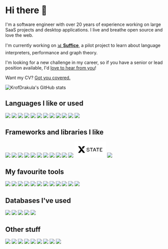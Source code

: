 # Hi there 👋

I'm a software engineer with over 20 years of experience working on large SaaS projects and desktop applications. I live and breathe open source and love the web.

I'm currently working on [📊 **Suffice**](https://github.com/KrofDrakula/suffice), a pilot project to learn about language interpreters, performance and graph theory.

I'm looking for a new challenge in my career, so if you have a senior or lead position available, I'd [love to hear from you](mailto:krofdrakula+readme@gmail.com)!

Want my CV? [Got you covered.](https://krofdrakula.github.io/assets/klemen-slavic.pdf)

![KrofDrakula's GitHub stats](https://github-readme-stats.vercel.app/api?username=krofdrakula&count_private=true&theme=transparent&show_icons=true)

## Languages I like or used

<div>
  <img src="https://cdn.jsdelivr.net/gh/devicons/devicon/icons/typescript/typescript-original.svg" height="50"/>
  <img src="https://cdn.jsdelivr.net/gh/devicons/devicon/icons/javascript/javascript-original.svg" height="50"/>
  <img src="https://cdn.jsdelivr.net/gh/devicons/devicon/icons/html5/html5-original.svg" height="50"/>
  <img src="https://cdn.jsdelivr.net/gh/devicons/devicon/icons/css3/css3-original.svg" height="50"/>
  <img src="https://cdn.jsdelivr.net/gh/devicons/devicon/icons/rust/rust-plain.svg" height="50"/>
  <img src="https://cdn.jsdelivr.net/gh/devicons/devicon/icons/csharp/csharp-original.svg" height="50"/>
  <img src="https://cdn.jsdelivr.net/gh/devicons/devicon/icons/coffeescript/coffeescript-original.svg" height="50"/>
  <img src="https://cdn.jsdelivr.net/gh/devicons/devicon/icons/ruby/ruby-original.svg" height="50"/>
  <img src="https://cdn.jsdelivr.net/gh/devicons/devicon/icons/lua/lua-original-wordmark.svg" height="50"/>
  <img src="https://cdn.jsdelivr.net/gh/devicons/devicon/icons/python/python-original.svg" height="50"/>
  <img src="https://cdn.jsdelivr.net/gh/devicons/devicon/icons/php/php-original.svg" height="50"/>
  <img src="https://cdn.jsdelivr.net/gh/devicons/devicon/icons/c/c-original.svg" height="50"/>
</div>

## Frameworks and libraries I like

<div>
  <img src="https://www.solidjs.com/assets/logo-123b04bc.svg" height="50"/>
  <img src="https://preactjs.com/assets/branding/symbol.svg" height="50"/>
  <img src="https://cdn.jsdelivr.net/gh/devicons/devicon/icons/react/react-original.svg" height="50"/>
  <img src="https://cdn.jsdelivr.net/gh/devicons/devicon/icons/express/express-original.svg" height="50"/>
  <img src="https://cdn.jsdelivr.net/gh/devicons/devicon/icons/svelte/svelte-original.svg" height="50" />
  <img src="https://cdn.jsdelivr.net/gh/devicons/devicon/icons/d3js/d3js-original.svg" height="50"/>
  <img src="https://cdn.jsdelivr.net/gh/devicons/devicon/icons/electron/electron-original.svg" height="50"/>
  <img src="https://cdn.jsdelivr.net/gh/devicons/devicon/icons/markdown/markdown-original.svg" height="50"/>
  <img src="https://cdn.jsdelivr.net/gh/devicons/devicon/icons/babel/babel-original.svg" height="50"/>
  <img src="https://fresh.deno.dev/logo.svg" height="50"/>
  <img src="https://rxjs.dev/generated/images/marketing/home/Rx_Logo-512-512.png" height="50"/>
  <img src="https://raw.githubusercontent.com/statelyai/public-assets/main/logos/xstate-logo-black-nobg.svg" height="50"/>
  <img src="https://d33wubrfki0l68.cloudfront.net/594c6f1ec038fc51a47d02762acada24c78c637c/c93b0/meta/tauri_logo_light.svg" height="50"/>
</div>

## My favourite tools

<div>
  <img src="https://cdn.jsdelivr.net/gh/devicons/devicon/icons/vscode/vscode-original.svg" height="50"/>
  <img src="https://cdn.jsdelivr.net/gh/devicons/devicon/icons/storybook/storybook-original.svg" height="50"/>
  <img src="https://cdn.jsdelivr.net/gh/devicons/devicon/icons/denojs/denojs-original.svg" height="50"/>
  <img src="https://cdn.jsdelivr.net/gh/devicons/devicon/icons/nodejs/nodejs-plain-wordmark.svg" height="50"/>
  <img src="https://cdn.jsdelivr.net/gh/devicons/devicon/icons/git/git-original.svg" height="50"/>
  <img src="https://vitejs.dev/logo.svg" height="50"/>
  <img src="https://cdn.jsdelivr.net/gh/devicons/devicon/icons/webpack/webpack-original.svg" height="50"/>
  <img src="https://cdn.jsdelivr.net/gh/devicons/devicon/icons/yarn/yarn-original-wordmark.svg" height="50"/>
  <img src="https://d33wubrfki0l68.cloudfront.net/2f3acb83b7d2349f2194bc38c0f22f295908dc33/43f95/img/pnpm-no-name-with-frame.svg" height="50"/>
  <img src="https://cdn.jsdelivr.net/gh/devicons/devicon/icons/eslint/eslint-original-wordmark.svg" height="50"/>
  <img src="https://cdn.jsdelivr.net/gh/devicons/devicon/icons/raspberrypi/raspberrypi-original.svg" height="50"/>
  <img src="https://cdn.jsdelivr.net/gh/devicons/devicon/icons/blender/blender-original.svg" height="50"/>
</div>

## Databases I've used

<div>
  <img src="https://cdn.jsdelivr.net/gh/devicons/devicon/icons/mongodb/mongodb-original-wordmark.svg" height="50"/>
  <img src="https://cdn.jsdelivr.net/gh/devicons/devicon/icons/mysql/mysql-original-wordmark.svg" height="50"/>
  <img src="https://cdn.jsdelivr.net/gh/devicons/devicon/icons/microsoftsqlserver/microsoftsqlserver-plain-wordmark.svg" height="50"/>
  <img src="https://cdn.jsdelivr.net/gh/devicons/devicon/icons/redis/redis-original-wordmark.svg" height="50"/>
  <img src="https://cdn.jsdelivr.net/gh/devicons/devicon/icons/sqlite/sqlite-original-wordmark.svg" height="50"/>
</div>

## Other stuff

<div>
  <img src="https://cdn.jsdelivr.net/gh/devicons/devicon/icons/debian/debian-original-wordmark.svg" height="50"/>
  <img src="https://cdn.jsdelivr.net/gh/devicons/devicon/icons/vagrant/vagrant-original.svg" height="50"/>
  <img src="https://cdn.jsdelivr.net/gh/devicons/devicon/icons/docker/docker-original.svg" height="50"/>
  <img src="https://cdn.jsdelivr.net/gh/devicons/devicon/icons/podman/podman-original.svg" height="50"/>
  <img src="https://cdn.jsdelivr.net/gh/devicons/devicon/icons/googlecloud/googlecloud-original.svg" height="50"/>
  <img src="https://cdn.jsdelivr.net/gh/devicons/devicon/icons/digitalocean/digitalocean-original-wordmark.svg" height="50"/>
  <img src="https://cdn.jsdelivr.net/gh/devicons/devicon/icons/figma/figma-original.svg" height="50"/>
  <img src="https://cdn.jsdelivr.net/gh/devicons/devicon/icons/latex/latex-original.svg" height="50"/>
  <img src="https://cdn.jsdelivr.net/gh/devicons/devicon/icons/wordpress/wordpress-original.svg" height="50"/>
</div>
